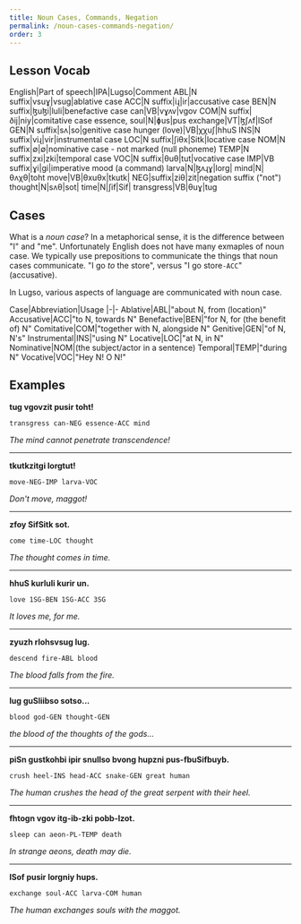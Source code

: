 ```yaml
---
title: Noun Cases, Commands, Negation
permalink: /noun-cases-commands-negation/
order: 3
---
```


## Lesson Vocab

English|Part of speech|IPA|Lugso|Comment
ABL|N suffix|vsuɣ|vsug|ablative case
ACC|N suffix|iɻ|ir|accusative case
BEN|N suffix|ɮuɮi|luli|benefactive case
can|VB|vɣʌv|vgov
COM|N suffix|ðij|niy|comitative case
essence, soul|N|ɸus|pus
exchange|VT|ɮʃʌf|lSof
GEN|N suffix|sʌ|so|genitive case
hunger (love)|VB|χχuʃ|hhuS
INS|N suffix|viɻ|vir|instrumental case
LOC|N suffix|ʃiθx|Sitk|locative case
NOM|N suffix|∅|∅|nominative case - not marked (null phoneme)
TEMP|N suffix|zxi|zki|temporal case
VOC|N suffix|θuθ|tut|vocative case
IMP|VB suffix|ɣi|gi|imperative mood (a command)
larva|N|ɮʌɻɣ|lorg|
mind|N|θʌχθ|toht
move|VB|θxuθx|tkutk|
NEG|suffix|ziθ|zit|negation suffix ("not")
thought|N|sʌθ|sot|
time|N|ʃif|Sif|
transgress|VB|θuɣ|tug

## Cases

What is a _noun case_? In a metaphorical sense, it is the difference between "I" and "me". Unfortunately English does not have many exmaples of noun case. We typically use prepositions to communicate the things that noun cases communicate. "I go _to_ the store", versus "I go store`-ACC`" (accusative).

In Lugso, various aspects of language are communicated with noun case. 

Case|Abbreviation|Usage
|-|-
Ablative|ABL|"about N, from (location)"
Accusative|ACC|"to N, towards N"
Benefactive|BEN|"for N, for (the benefit of) N"
Comitative|COM|"together with N, alongside N"
Genitive|GEN|"of N, N's"
Instrumental|INS|"using N"
Locative|LOC|"at N, in N"
Nominative|NOM|(the subject/actor in a sentence)
Temporal|TEMP|"during N"
Vocative|VOC|"Hey N! O N!"

## Examples

**tug vgovzit pusir toht!**

`transgress can-NEG essence-ACC mind`

_The mind cannot penetrate transcendence!_

---

**tkutkzitgi lorgtut!**

`move-NEG-IMP larva-VOC`

_Don't move, maggot!_

---

**zfoy SifSitk sot.**

`come time-LOC thought`

_The thought comes in time._

---

**hhuS kurluli kurir un.**

`love 1SG-BEN 1SG-ACC 3SG`

_It loves me, for me._

---

**zyuzh rlohsvsug lug.**

`descend fire-ABL blood`

_The blood falls from the fire._

---

**lug guSliibso sotso...**

`blood god-GEN thought-GEN`

_the blood of the thoughts of the gods..._

---

**piSn gustkohbi ipir snullso bvong hupzni pus-fbuSifbuyb.**

`crush heel-INS head-ACC snake-GEN great human`

_The human crushes the head of the great serpent with their heel._

---

**fhtogn vgov itg-ib-zki pobb-lzot.**

`sleep can aeon-PL-TEMP death`

_In strange aeons, death may die._

---

**lSof pusir lorgniy hups.**

`exchange soul-ACC larva-COM human`

_The human exchanges souls with the maggot._

